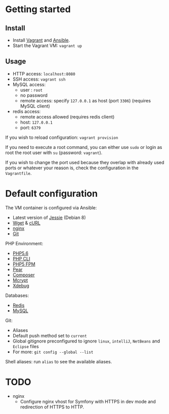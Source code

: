 # Getting started

## Install

* Install [Vagrant](http://docs.vagrantup.com/v2/installation/) and [Ansible](http://docs.ansible.com/intro_installation.html).
* Start the Vagrant VM: `vagrant up`

## Usage

* HTTP access: `localhost:8080`
* SSH access: `vagrant ssh`
* MySQL access:
    * user : `root`
    * no password
    * remote access: specify `127.0.0.1` as host (port `3306`) (requires MySQL client)
* redis access:
    * remote access allowed (requires redis client)
    * host: `127.0.0.1`
    * port: `6379`

If you wish to reload configuration: `vagrant provision`

If you need to execute a root command, you can either use `sudo` or login as root the root user with `su` (password:
`vagrant`).

If you wish to change the port used because they overlap with already used ports or whatever your reason is, check
the configuration in the `Vagrantfile`.

# Default configuration

The VM container is configured via Ansible:

* Latest version of [Jessie](https://www.debian.org/releases/jessie/index.en.html) (Debian 8)
* [Wget](http://www.gnu.org/software/wget/) & [cURL](http://curl.haxx.se/)
* [nginx](http://nginx.org/)
* [Git](http://git-scm.com/)

PHP Environment:
* [PHP5.6](http://php.net/)
* [PHP CLI](http://www.php-cli.com/)
* [PHP5 FPM](http://php-fpm.org/)
* [Pear](http://pear.php.net/)
* [Composer](https://getcomposer.org/)
* [Mcrypt](http://php.net/manual/fr/book.mcrypt.php)
* [Xdebug](http://xdebug.org/)

Databases:
* [Redis](http://redis.io/)
* [MySQL](https://www.mysql.fr/)

Git:
* Aliases
* Default push method set to `current`
* Global gitignore preconfigured to ignore `linux`, `intelliJ`, `NetBeans` and `Eclipse` files
* For more: `git config --global --list`

Shell aliases: run `alias` to see the available aliases.

# TODO

* nginx
    * Configure nginx vhost for Symfony with HTTPS in dev mode and redirection of HTTPS to HTTP.
